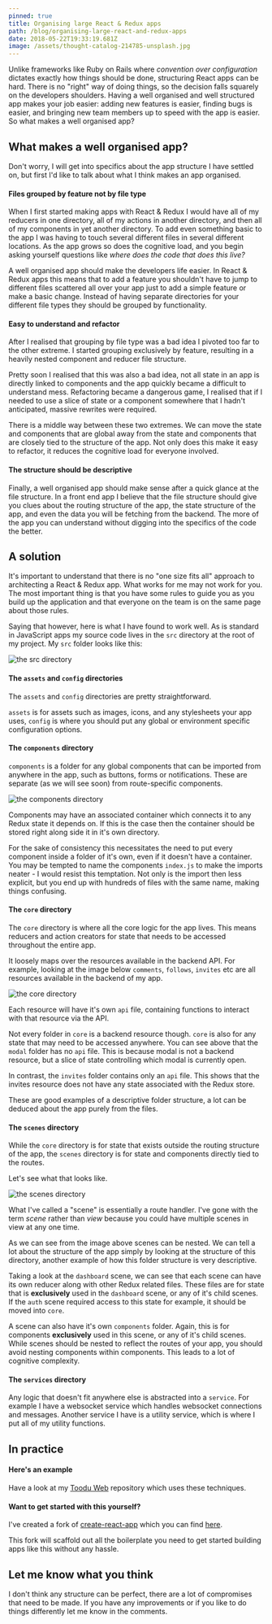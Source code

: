 ```yaml
---
pinned: true
title: Organising large React & Redux apps
path: /blog/organising-large-react-and-redux-apps
date: 2018-05-22T19:33:19.681Z
image: /assets/thought-catalog-214785-unsplash.jpg
---
```

Unlike frameworks like Ruby on Rails where _convention over configuration_ dictates exactly how things should be done, structuring React apps can be hard. There is no "right" way of doing things, so the decision falls squarely on the developers shoulders. Having a well organised and well structured app makes your job easier: adding new features is easier, finding bugs is easier, and bringing new team members up to speed with the app is easier. So what makes a well organised app?

## What makes a well organised app?

Don't worry, I will get into specifics about the app structure I have settled on, but first I'd like to talk about what I think makes an app organised.

#### Files grouped by feature not by file type

When I first started making apps with React & Redux I would have all of my reducers in one directory, all of my actions in another directory, and then all of my components in yet another directory. To add even something basic to the app I was having to touch several different files in several different locations. As the app grows so does the cognitive load, and you begin asking yourself questions like _where does the code that does this live?_

A well organised app should make the developers life easier. In React & Redux apps this means that to add a feature you shouldn't have to jump to different files scattered all over your app just to add a simple feature or make a basic change. Instead of having separate directories for your different file types they should be grouped by functionality.

#### Easy to understand and refactor

After I realised that grouping by file type was a bad idea I pivoted too far to the other extreme. I started grouping exclusively by feature, resulting in a heavily nested component and reducer file structure.

Pretty soon I realised that this was also a bad idea, not all state in an app is directly linked to components and the app quickly became a difficult to understand mess. Refactoring became a dangerous game, I realised that if I needed to use a slice of state or a component somewhere that I hadn't anticipated, massive rewrites were required.

There is a middle way between these two extremes. We can move the state and components that are global away from the state and components that are closely tied to the structure of the app. Not only does this make it easy to refactor, it reduces the cognitive load for everyone involved.

#### The structure should be descriptive

Finally, a well organised app should make sense after a quick glance at the file structure. In a front end app I believe that the file structure should give you clues about the routing structure of the app, the state structure of the app, and even the data you will be fetching from the backend. The more of the app you can understand without digging into the specifics of the code the better.

## A solution

It's important to understand that there is no "one size fits all" approach to architecting a React & Redux app. What works for me may not work for you. The most important thing is that you have some rules to guide you as you build up the application and that everyone on the team is on the same page about those rules.

Saying that however, here is what I have found to work well. As is standard in JavaScript apps my source code lives in the `src` directory at the root of my project. My `src` folder looks like this:

![the src directory](/assets/react-app-structure-src.png)

#### The `assets` and `config` directories

The `assets` and `config` directories are pretty straightforward.

`assets` is for assets such as images, icons, and any stylesheets your app uses, `config` is where you should put any global or environment specific configuration options.

#### The `components` directory

`components` is a folder for any global components that can be imported from anywhere in the app, such as buttons, forms or notifications. These are separate (as we will see soon) from route-specific components.

![the components directory](/assets/react-app-structure-components.png)

Components may have an associated container which connects it to any Redux state it depends on. If this is the case then the container should be stored right along side it in it's own directory.

For the sake of consistency this necessitates the need to put every component inside a folder of it's own, even if it doesn't have a container. You may be tempted to name the components `index.js` to make the imports neater - I would resist this temptation. Not only is the import then less explicit, but you end up with hundreds of files with the same name, making things confusing.

#### The `core` directory

The `core` directory is where all the core logic for the app lives. This means reducers and action creators for state that needs to be accessed throughout the entire app.

It loosely maps over the resources available in the backend API. For example, looking at the image below `comments`, `follows`, `invites` etc are all resources available in the backend of my app.

![the core directory](/assets/react-app-structure-core.png)

Each resource will have it's own `api` file, containing functions to interact with that resource via the API.

Not every folder in `core` is a backend resource though. `core` is also for any state that may need to be accessed anywhere. You can see above that the `modal` folder has no `api` file. This is because modal is not a backend resource, but a slice of state controlling which modal is currently open.

In contrast, the `invites` folder contains only an `api` file. This shows that the invites resource does not have any state associated with the Redux store.

These are good examples of a descriptive folder structure, a lot can be deduced about the app purely from the files.

#### The `scenes` directory

While the `core` directory is for state that exists outside the routing structure of the app, the `scenes` directory is for state and components directly tied to the routes.

Let's see what that looks like.

![the scenes directory](/assets/react-app-structure-scenes.png)

What I've called a "scene" is essentially a route handler. I've gone with the term _scene_ rather than _view_ because you could have multiple scenes in view at any one time.

As we can see from the image above scenes can be nested. We can tell a lot about the structure of the app simply by looking at the structure of this directory, another example of how this folder structure is very descriptive.

Taking a look at the `dashboard` scene, we can see that each scene can have its own reducer along with other Redux related files. These files are for state that is **exclusively** used in the `dashboard` scene, or any of it's child scenes. If the `auth` scene required access to this state for example, it should be moved into `core`.

A scene can also have it's own `components` folder. Again, this is for components **exclusively** used in this scene, or any of it's child scenes. While scenes should be nested to reflect the routes of your app, you should avoid nesting components within components. This leads to a lot of cognitive complexity.

#### The `services` directory

Any logic that doesn't fit anywhere else is abstracted into a `service`. For example I have a websocket service which handles websocket connections and messages. Another service I have is a utility service, which is where I put all of my utility functions.

## In practice

#### Here's an example

Have a look at my [Toodu Web](https://github.com/bhnywl/toodu-web) repository which uses these techniques.

#### Want to get started with this yourself?

I've created a fork of [create-react-app](https://github.com/facebook/create-react-app) which you can find [here](https://github.com/bhnywl/create-react-app).

This fork will scaffold out all the boilerplate you need to get started building apps like this without any hassle.

## Let me know what you think

I don't think any structure can be perfect, there are a lot of compromises that need to be made. If you have any improvements or if you like to do things differently let me know in the comments.
